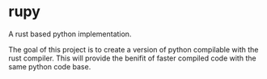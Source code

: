 # rupy
A rust based python implementation.

The goal of this project is to create a version of python compilable with the rust compiler. This will provide the benifit of faster compiled code with the same python code base.
